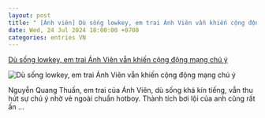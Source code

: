 ```yaml
---
layout: post
title: " [Ánh viên] Dù sống lowkey, em trai Ánh Viên vẫn khiến cộng động mạng chú ý"
date: Wed, 24 Jul 2024 18:00:00 +0700
categories: entries VN
---
```

[Dù sống lowkey, em trai Ánh Viên vẫn khiến cộng động mạng chú ý](https://kienthuc.net.vn/cong-dong-tre/du-song-lowkey-em-trai-anh-vien-van-khien-cong-dong-mang-chu-y-2014093.html)

![Dù sống lowkey, em trai Ánh Viên vẫn khiến cộng động mạng chú ý](https://images.kienthuc.net.vn/zoom/800/Uploaded/phuongdh/2024_07_24/vot/6/2_XERS.jpg)

Nguyễn Quang Thuấn, em trai của Ánh Viên, dù sống khá kín tiếng, vẫn thu hút sự chú ý nhờ vẻ ngoài chuẩn hotboy. Thành tích bơi lội của anh cũng rất ấn ...


